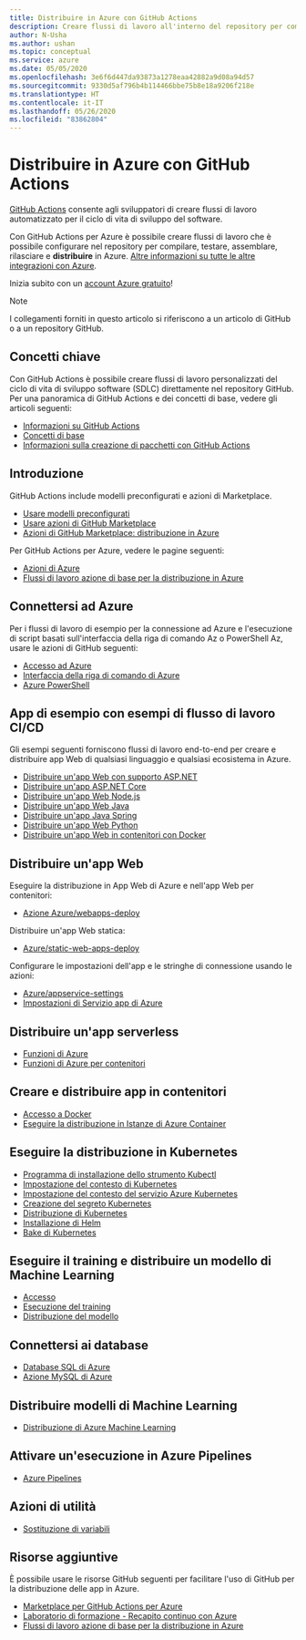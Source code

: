```yaml
---
title: Distribuire in Azure con GitHub Actions
description: Creare flussi di lavoro all'interno del repository per compilare, testare, creare un pacchetto, rilasciare e distribuire in Azure.
author: N-Usha
ms.author: ushan
ms.topic: conceptual
ms.service: azure
ms.date: 05/05/2020
ms.openlocfilehash: 3e6f6d447da93873a1278eaa42882a9d08a94d57
ms.sourcegitcommit: 9330d5af796b4b114466bbe75b8e18a9206f218e
ms.translationtype: HT
ms.contentlocale: it-IT
ms.lasthandoff: 05/26/2020
ms.locfileid: "83862804"
---
```

# <a name="deploy-to-azure-using-github-actions"></a>Distribuire in Azure con GitHub Actions

[GitHub Actions](https://help.github.com/articles/about-github-actions) consente agli sviluppatori di creare flussi di lavoro automatizzato per il ciclo di vita di sviluppo del software.  

Con GitHub Actions per Azure è possibile creare flussi di lavoro che è possibile configurare nel repository per compilare, testare, assemblare, rilasciare e **distribuire** in Azure. [Altre informazioni su tutte le altre integrazioni con Azure](https://aka.ms/GitHubonAzure).

Inizia subito con un [account Azure gratuito](https://azure.com/free/open-source)!

> [!NOTE]   
> I collegamenti forniti in questo articolo si riferiscono a un articolo di GitHub o a un repository GitHub. 

## <a name="key-concepts"></a>Concetti chiave

Con GitHub Actions è possibile creare flussi di lavoro personalizzati del ciclo di vita di sviluppo software (SDLC) direttamente nel repository GitHub. Per una panoramica di GitHub Actions e dei concetti di base, vedere gli articoli seguenti: 

- [Informazioni su GitHub Actions](https://help.github.com/actions/getting-started-with-github-actions/about-github-actions)
- [Concetti di base](https://help.github.com/actions/getting-started-with-github-actions/core-concepts-for-github-actions)
- [Informazioni sulla creazione di pacchetti con GitHub Actions](https://help.github.com/en/actions/publishing-packages-with-github-actions/about-packaging-with-github-actions)

## <a name="get-started"></a>Introduzione 

GitHub Actions include modelli preconfigurati e azioni di Marketplace. 

- [Usare modelli preconfigurati](https://help.github.com/actions/getting-started-with-github-actions/starting-with-preconfigured-workflow-templates)  
- [Usare azioni di GitHub Marketplace](https://help.github.com/en/actions/getting-started-with-github-actions/using-actions-from-github-marketplace)  
- [Azioni di GitHub Marketplace: distribuzione in Azure](https://github.com/marketplace?type=actions&query=Azure)  
  
Per GitHub Actions per Azure, vedere le pagine seguenti: 
   
- [Azioni di Azure](https://github.com/marketplace?query=Azure&type=actions)  
- [Flussi di lavoro azione di base per la distribuzione in Azure](https://github.com/Azure/actions-workflow-samples)


## <a name="connect-to-azure"></a>Connettersi ad Azure

Per i flussi di lavoro di esempio per la connessione ad Azure e l'esecuzione di script basati sull'interfaccia della riga di comando Az o PowerShell Az, usare le azioni di GitHub seguenti:  

- [Accesso ad Azure](https://github.com/Azure/login)  
- [Interfaccia della riga di comando di Azure](https://github.com/Azure/CLI)
- [Azure PowerShell](https://github.com/Azure/powershell)


## <a name="sample-apps-with-cicd-workflow-samples"></a>App di esempio con esempi di flusso di lavoro CI/CD 

Gli esempi seguenti forniscono flussi di lavoro end-to-end per creare e distribuire app Web di qualsiasi linguaggio e qualsiasi ecosistema in Azure. 

- [Distribuire un'app Web con supporto ASP.NET](https://github.com/Azure-Samples/dotnet-sample)  
- [Distribuire un'app ASP.NET Core](https://github.com/Azure-Samples/dotnet_core_sample)  
- [Distribuire un'app Web Node.js](https://github.com/Azure-Samples/node_express_app)  
- [Distribuire un'app Web Java](https://github.com/Azure-Samples/java-spring-petclinic)  
- [Distribuire un'app Java Spring](https://github.com/Azure-Samples/Java-application-petstore-ee7)  
- [Distribuire un'app Web Python](https://github.com/Azure-Samples/pythonSample_thecatsaidno)  
- [Distribuire un'app Web in contenitori con Docker](https://github.com/Azure-Samples/Node_express_container)


## <a name="deploy-a-web-app"></a>Distribuire un'app Web

Eseguire la distribuzione in App Web di Azure e nell'app Web per contenitori:

- [Azione Azure/webapps-deploy](https://github.com/Azure/webapps-deploy)

Distribuire un'app Web statica:
- [Azure/static-web-apps-deploy](https://docs.microsoft.com/azure/static-web-apps/getting-started?tabs=angular)


Configurare le impostazioni dell'app e le stringhe di connessione usando le azioni:

- [Azure/appservice-settings](https://github.com/Azure/appservice-settings) 
- [Impostazioni di Servizio app di Azure](https://github.com/Azure/appservice-settings)  

## <a name="deploy-a-serverless-app"></a>Distribuire un'app serverless

- [Funzioni di Azure](https://github.com/Azure/functions-action)  
- [Funzioni di Azure per contenitori](https://github.com/Azure/webapps-container-deploy)  
 
## <a name="build-and-deploy-containerized-apps"></a>Creare e distribuire app in contenitori

- [Accesso a Docker](https://github.com/Azure/docker-login)  
- [Eseguire la distribuzione in Istanze di Azure Container](https://github.com/Azure/aci-deploy)

## <a name="deploy-to-kubernetes"></a>Eseguire la distribuzione in Kubernetes

- [Programma di installazione dello strumento Kubectl](https://github.com/Azure/setup-kubectl)  
- [Impostazione del contesto di Kubernetes](https://github.com/Azure/k8s-set-context)  
- [Impostazione del contesto del servizio Azure Kubernetes](https://github.com/Azure/aks-set-context)  
- [Creazione del segreto Kubernetes](https://github.com/Azure/k8s-create-secret)  
- [Distribuzione di Kubernetes](https://github.com/Azure/k8s-deploy)  
- [Installazione di Helm](https://github.com/Azure/setup-helm)  
- [Bake di Kubernetes](https://github.com/Azure/k8s-bake)  

## <a name="train-and-deploy-a-machine-learning-model"></a>Eseguire il training e distribuire un modello di Machine Learning 

- [Accesso](https://github.com/Azure/aml-workspace) 
- [Esecuzione del training](https://github.com/Azure/aml-run)
- [Distribuzione del modello](https://github.com/Azure/aml-deploy)

## <a name="deploy-to-databases"></a>Connettersi ai database

- [Database SQL di Azure](https://github.com/Azure/sql-action)  
- [Azione MySQL di Azure](https://github.com/Azure/mysql-action)  

## <a name="deploy-machine-learning-models"></a>Distribuire modelli di Machine Learning

- [Distribuzione di Azure Machine Learning](https://github.com/Azure/aml-deploy)  

## <a name="trigger-a-run-in-azure-pipelines"></a>Attivare un'esecuzione in Azure Pipelines

- [Azure Pipelines](https://github.com/Azure/pipelines)  
 
## <a name="utility-actions"></a>Azioni di utilità

- [Sostituzione di variabili](https://github.com/Microsoft/variable-substitution) 


## <a name="additional-resources"></a>Risorse aggiuntive

È possibile usare le risorse GitHub seguenti per facilitare l'uso di GitHub per la distribuzione delle app in Azure.  

- [Marketplace per GitHub Actions per Azure](https://github.com/marketplace?query=Azure&type=actions)
- [Laboratorio di formazione - Recapito continuo con Azure](https://lab.github.com/githubtraining/github-actions:-continuous-delivery-with-azure)
- [Flussi di lavoro azione di base per la distribuzione in Azure](https://github.com/Azure/actions-workflow-samples)
